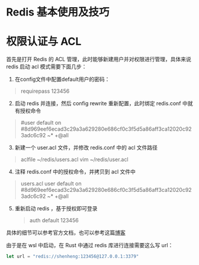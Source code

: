 # Redis 基本使用及技巧

# 权限认证与 ACL

首先是打开 Redis 的 ACL 管理，此时能够新建用户并对权限进行管理，具体来说 redis 启动 acl 模式需要下面几步：

1. 在config文件中配置default用户的密码：

  > requirepass 123456
2. 启动 redis 并连接，然后 config rewrite 重新配置，此时绑定 redis.conf 中就有授权命令

  > #user default on #8d969eef6ecad3c29a3a629280e686cf0c3f5d5a86aff3ca12020c923adc6c92 ~* +@all
3. 新建一个 user.acl 文件，并修改 redis.conf 中的 acl 文件路径

  > aclfile ~/redis/users.acl
  > vim ~/redis/user.acl
4. 注释 redis.conf 中的授权命令，并拷贝到 acl 文件中

  > users.acl
  > user default on #8d969eef6ecad3c29a3a629280e686cf0c3f5d5a86aff3ca12020c923adc6c92 ~* +@all

5. 重新启动 redis ，基于授权即可登录

   > auth default 123456 

具体的细节可以参考官方文档，也可以参考这篇[博客](https://blog.csdn.net/wsdc0521/article/details/106765856#:~:text=conf%E6%96%87%E4%BB%B6%E6%A8%A1%E5%BC%8F%201%201%20.%E5%9C%A8config%E6%96%87%E4%BB%B6%E4%B8%AD%E9%85%8D%E7%BD%AE%20default%20%E7%94%A8%E6%88%B7%E7%9A%84%E5%AF%86%E7%A0%81%202%20requirepass,users.acl%207%204%20.%E9%87%8D%E5%90%AFredis%E6%9C%8D%E5%8A%A1%208%20systemctl%20restart%20redis)

由于是在 wsl 中启动，在 Rust 中通过 redis 库进行连接需要这么写 url：

```rust
let url = "redis://shenheng:123456@127.0.0.1:3379"
```

